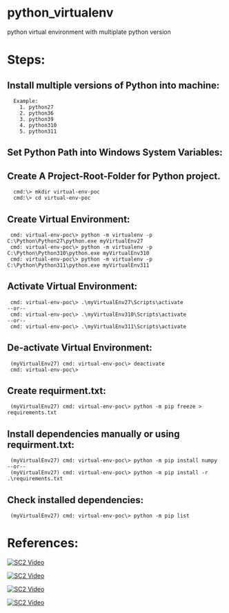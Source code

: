 # python_virtualenv
python virtual environment with multiplate python version

# Steps:
## Install multiple versions of Python into machine:
```
  Example:
    1. python27
    2. python36
    3. python39
    4. python310
    5. python311
```
## Set Python Path into Windows System Variables:

## Create A Project-Root-Folder for Python project.
```
  cmd:\> mkdir virtual-env-poc
  cmd:\> cd virtual-env-poc
```

## Create Virtual Environment:
```
 cmd: virtual-env-poc\> python -m virtualenv -p C:\Python\Python27\python.exe myVirtualEnv27
 cmd: virtual-env-poc\> python -m virtualenv -p C:\Python\Python310\python.exe myVirtualEnv310
 cmd: virtual-env-poc\> python -m virtualenv -p C:\Python\Python311\python.exe myVirtualEnv311

```

## Activate Virtual Environment:
```
 cmd: virtual-env-poc\> .\myVirtualEnv27\Scripts\activate
--or--
 cmd: virtual-env-poc\> .\myVirtualEnv310\Scripts\activate
--or--
 cmd: virtual-env-poc\> .\myVirtualEnv311\Scripts\activate
```

## De-activate Virtual Environment:
```
 (myVirtualEnv27) cmd: virtual-env-poc\> deactivate
 cmd: virtual-env-poc\>
```

## Create requirment.txt:
```
 (myVirtualEnv27) cmd: virtual-env-poc\> python -m pip freeze > requirements.txt

```

## Install dependencies manually or using requirment.txt:
```
 (myVirtualEnv27) cmd: virtual-env-poc\> python -m pip install numpy
--or--
 (myVirtualEnv27) cmd: virtual-env-poc\> python -m pip install -r .\requirements.txt
```

## Check installed dependencies:
```
 (myVirtualEnv27) cmd: virtual-env-poc\> python -m pip list
```

# References:
[![SC2 Video](https://img.youtube.com/vi/sk-ikK90AyQ/0.jpg)](https://www.youtube.com/watch?v=sk-ikK90AyQ)

[![SC2 Video](https://img.youtube.com/vi/ggRsauJcEyE/0.jpg)](https://www.youtube.com/watch?v=ggRsauJcEyE)

[![SC2 Video](https://img.youtube.com/vi/Lah7WGW6exg/0.jpg)](https://www.youtube.com/watch?v=Lah7WGW6exg)

[![SC2 Video](https://img.youtube.com/vi/2P30W3TN4nI/0.jpg)](https://www.youtube.com/watch?v=2P30W3TN4nI)
